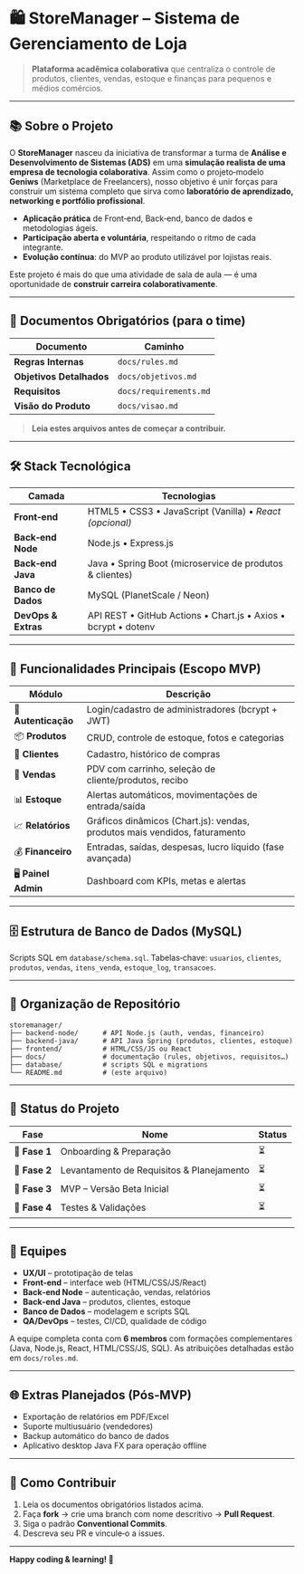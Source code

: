 # 🛍️ **StoreManager – Sistema de Gerenciamento de Loja**

> **Plataforma acadêmica colaborativa** que centraliza o controle de produtos, clientes, vendas, estoque e finanças para pequenos e médios comércios.

---

## 📚 Sobre o Projeto

O **StoreManager** nasceu da iniciativa de transformar a turma de **Análise e Desenvolvimento de Sistemas (ADS)** em uma **simulação realista de uma empresa de tecnologia colaborativa**. Assim como o projeto‑modelo **Geniws** (Marketplace de Freelancers), nosso objetivo é unir forças para construir um sistema completo que sirva como **laboratório de aprendizado, networking e portfólio profissional**.

* **Aplicação prática** de Front‑end, Back‑end, banco de dados e metodologias ágeis.
* **Participação aberta e voluntária**, respeitando o ritmo de cada integrante.
* **Evolução contínua**: do MVP ao produto utilizável por lojistas reais.

Este projeto é mais do que uma atividade de sala de aula — é uma oportunidade de **construir carreira colaborativamente**.

---

## 🚨 Documentos Obrigatórios (para o time)

| Documento                | Caminho                |
| ------------------------ | ---------------------- |
| **Regras Internas**      | `docs/rules.md`        |
| **Objetivos Detalhados** | `docs/objetivos.md`    |
| **Requisitos**           | `docs/requirements.md` |
| **Visão do Produto**     | `docs/visao.md`        |

> **Leia estes arquivos antes de começar a contribuir.**

---

## 🛠️ Stack Tecnológica

| Camada              | Tecnologias                                                    |
| ------------------- | -------------------------------------------------------------- |
| **Front‑end**       | HTML5 • CSS3 • JavaScript (Vanilla) • *React (opcional)*       |
| **Back‑end Node**   | Node.js • Express.js                                           |
| **Back‑end Java**   | Java • Spring Boot (microservice de produtos & clientes)       |
| **Banco de Dados**  | MySQL (PlanetScale / Neon)                                     |
| **DevOps & Extras** | API REST • GitHub Actions • Chart.js • Axios • bcrypt • dotenv |

---

## 🧩 Funcionalidades Principais (Escopo MVP)

| Módulo               | Descrição                                                                  |
| -------------------- | -------------------------------------------------------------------------- |
| 🔑 **Autenticação**  | Login/cadastro de administradores (bcrypt + JWT)                           |
| 📦 **Produtos**      | CRUD, controle de estoque, fotos e categorias                              |
| 👥 **Clientes**      | Cadastro, histórico de compras                                             |
| 🛒 **Vendas**        | PDV com carrinho, seleção de cliente/produtos, recibo                      |
| 📊 **Estoque**       | Alertas automáticos, movimentações de entrada/saída                        |
| 📈 **Relatórios**    | Gráficos dinâmicos (Chart.js): vendas, produtos mais vendidos, faturamento |
| 💰 **Financeiro**    | Entradas, saídas, despesas, lucro líquido (fase avançada)                  |
| 🖥️ **Painel Admin** | Dashboard com KPIs, metas e alertas                                        |

---

## 🗄️ Estrutura de Banco de Dados (MySQL)

Scripts SQL em `database/schema.sql`. Tabelas‑chave: `usuarios`, `clientes`, `produtos`, `vendas`, `itens_venda`, `estoque_log`, `transacoes`.

---

## 📂 Organização de Repositório

```
storemanager/
├── backend-node/      # API Node.js (auth, vendas, financeiro)
├── backend-java/      # API Java Spring (produtos, clientes, estoque)
├── frontend/          # HTML/CSS/JS ou React
├── docs/              # documentação (rules, objetivos, requisitos…)
├── database/          # scripts SQL e migrations
└── README.md          # (este arquivo)
```

---

## 📅 Status do Projeto

| Fase          | Nome                                      | Status |
| ------------- | ----------------------------------------- | ------ |
| 🧪 **Fase 1** | Onboarding & Preparação                   | ⏳      |
| 🧠 **Fase 2** | Levantamento de Requisitos & Planejamento | ⏳      |
| 🚧 **Fase 3** | MVP – Versão Beta Inicial                 | ⏳      |
| 📝 **Fase 4** | Testes & Validações                       | ⏳      |

---

## 👥 Equipes

* **UX/UI** – prototipação de telas
* **Front‑end** – interface web (HTML/CSS/JS/React)
* **Back‑end Node** – autenticação, vendas, relatórios
* **Back‑end Java** – produtos, clientes, estoque
* **Banco de Dados** – modelagem e scripts SQL
* **QA/DevOps** – testes, CI/CD, qualidade de código

A equipe completa conta com **6 membros** com formações complementares (Java, Node.js, React, HTML/CSS/JS, SQL). As atribuições detalhadas estão em `docs/roles.md`.

---

## 🌐 Extras Planejados (Pós‑MVP)

* Exportação de relatórios em PDF/Excel
* Suporte multiusuário (vendedores)
* Backup automático do banco de dados
* Aplicativo desktop Java FX para operação offline

---

## 💬 Como Contribuir

1. Leia os documentos obrigatórios listados acima.
2. Faça **fork** → crie uma branch com nome descritivo → **Pull Request**.
3. Siga o padrão **Conventional Commits**.
4. Descreva seu PR e vincule‑o a issues.

---

**Happy coding & learning! 🚀**
